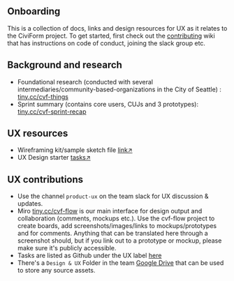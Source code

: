 ## Onboarding
This is a collection of docs, links and design resources for UX as it relates to the CiviForm project. To get started, first check out the [contributing](https://github.com/seattle-uat/civiform/wiki/Contributing) wiki that has instructions on code of conduct, joining the slack group etc.

## Background and research
+ Foundational research (conducted with several intermediaries/community-based-organizations in the City of Seattle) : [tiny.cc/cvf-things](tiny.cc/cvf-things)
+ Sprint summary (contains core users, CUJs and 3 prototypes): [tiny.cc/cvf-sprint-recap](tiny.cc/cvf-sprint-recap)


## UX resources
+ Wireframing kit/sample sketch file [link↗](https://drive.google.com/file/d/1Z30VjV3D0UAh3Ep1B-sF58U8HVxtqTXg/view)
+ UX Design starter [tasks↗](https://docs.google.com/presentation/d/1bChSlWQAjyejyBdQh_jfvXEuqVPQ68AsKWFHB1DAvx0/edit#slide=id.gc75122569a_0_1564)

## UX contributions
+ Use the channel `product-ux` on the team slack for UX discussion & updates.
+ Miro [tiny.cc/cvf-flow](tiny.cc/cvf-flow) is our main interface for design output and collaboration (comments, mockups etc.). Use the cvf-flow project to create boards, add screenshots/images/links to mockups/prototypes and for comments. Anything that can be translated here through a screenshot should, but if you link out to a prototype or mockup, please make sure it's publicly accessible.
+ Tasks are listed as Github under the UX label [here](https://github.com/seattle-uat/civiform/issues?q=is%3Aopen+is%3Aissue+label%3AUX)
+ There's a `Design & UX` Folder in the team [Google Drive](https://github.com/seattle-uat/civiform/wiki/Google-Drive) that can be used to store any source assets. 

 